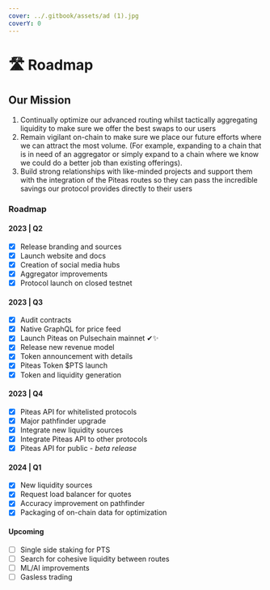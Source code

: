 ```yaml
---
cover: ../.gitbook/assets/ad (1).jpg
coverY: 0
---
```


# 🛣️ Roadmap

## Our Mission

1. Continually optimize our advanced routing whilst tactically aggregating liquidity to make sure we offer the best swaps to our users
2. Remain vigilant on-chain to make sure we place our future efforts where we can attract the most volume. (For example, expanding to a chain that is in need of an aggregator or simply expand to a chain where we know we could do a better job than existing offerings).
3. Build strong relationships with like-minded projects and support them with the integration of the Piteas routes so they can pass the incredible savings our protocol provides directly to their users



### Roadmap

#### 2023 | Q2

* [x] Release branding and sources
* [x] Launch website and docs
* [x] Creation of social media hubs
* [x] Aggregator improvements
* [x] Protocol launch on closed testnet

#### 2023 | Q3

* [x] Audit contracts
* [x] Native GraphQL for price feed
* [x] Launch Piteas on Pulsechain mainnet ✔✨
* [x] Release new revenue model
* [x] Token announcement with details
* [x] Piteas Token $PTS launch
* [x] Token and liquidity generation

#### 2023 | Q4

* [x] Piteas API for whitelisted protocols
* [x] Major pathfinder upgrade
* [x] Integrate new liquidity sources
* [x] Integrate Piteas API to other protocols
* [x] Piteas API for public - _beta release_

#### 2024 | Q1

* [x] New liquidity sources
* [x] Request load balancer for quotes
* [x] Accuracy improvement on pathfinder
* [x] Packaging of on-chain data for optimization

#### Upcoming

* [ ] Single side staking for PTS
* [ ] Search for cohesive liquidity between routes
* [ ] ML/AI improvements
* [ ] Gasless trading

###
